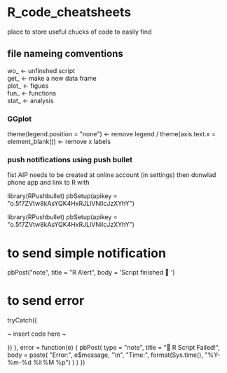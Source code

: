 # R_code_cheatsheets
place to store useful chucks of code to easily find

## file nameing comventions
wo_   <- unfinshed script \
get_  <- make a new data frame \
plot_ <- figues \
fun_  <- functions \
stat_ <- analysis 
 
### GGplot 

theme(legend.position = "none") <- remove legend /
theme(axis.text.x = element_blank()) <- remove x labels



### push notifications using push bullet
fist AIP needs to be created at online account (in settings)
then donwlad phone app 
and link to R with  

library(RPushbullet)
pbSetup(apikey = "o.5f7ZVtw8kAsYQK4HxRJLlVNiIcJzXYhY")


library(RPushbullet)
pbSetup(apikey = "o.5f7ZVtw8kAsYQK4HxRJLlVNiIcJzXYhY")

# to send simple notification 
pbPost("note", title = "R Alert", body = 'Script finished 💃 ')


# to send error 
tryCatch({

~ insert code here ~

})
}, error = function(e) {
  pbPost(
    type = "note",
    title = "🚨 R Script Failed!",
    body = paste(
      "Error:", e$message, "\n",
      "Time:", format(Sys.time(), "%Y-%m-%d %I:%M %p")
    )
  )
})
